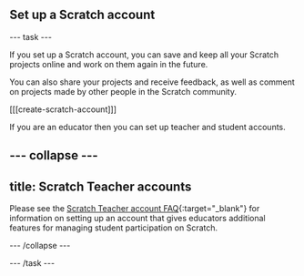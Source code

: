 ## Set up a Scratch account

--- task ---

If you set up a Scratch account, you can save and keep all your Scratch projects online and work on them again in the future.

You can also share your projects and receive feedback, as well as comment on projects made by other people in the Scratch community.

[[[create-scratch-account]]]

If you are an educator then you can set up teacher and student accounts. 

--- collapse ---
---
title: Scratch Teacher accounts
---

Please see the [Scratch Teacher account FAQ](https://scratch.mit.edu/educators/faq){:target="_blank"} for information on setting up an account that gives educators additional features for managing student participation on Scratch.

--- /collapse ---

--- /task ---
